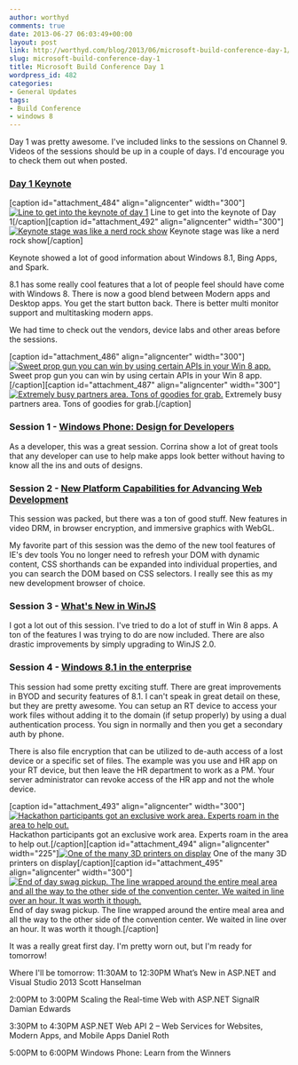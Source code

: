 ```yaml
---
author: worthyd
comments: true
date: 2013-06-27 06:03:49+00:00
layout: post
link: http://worthyd.com/blog/2013/06/microsoft-build-conference-day-1/
slug: microsoft-build-conference-day-1
title: Microsoft Build Conference Day 1
wordpress_id: 482
categories:
- General Updates
tags:
- Build Conference
- windows 8
---
```


Day 1 was pretty awesome.  I've included links to the sessions on Channel 9. Videos of the sessions should be up in a couple of days. I'd encourage you to check them out when posted.



### [Day 1 Keynote](http://channel9.msdn.com/Events/Build/2013/1-001)


[caption id="attachment_484" align="aligncenter" width="300"][![Line to get into the keynote of day 1](http://blog.worthyd.com/wp-content/uploads/2013/06/Keynote-300x225.jpg)](http://blog.worthyd.com/wp-content/uploads/2013/06/Keynote.jpg) Line to get into the keynote of Day 1[/caption][caption id="attachment_492" align="aligncenter" width="300"][![Keynote stage was like a nerd rock show](http://blog.worthyd.com/wp-content/uploads/2013/06/keynote_before-300x225.jpg)](http://blog.worthyd.com/wp-content/uploads/2013/06/keynote_before.jpg) Keynote stage was like a nerd rock show[/caption]

Keynote showed a lot of good information about Windows 8.1, Bing Apps, and Spark.  

8.1 has some really cool features that a lot of people feel should have come with Windows 8.  There is now a good blend between Modern apps and Desktop apps. You get the start button back. There is better multi monitor support and multitasking modern apps. 

We had time to check out the vendors, device labs and other areas before the sessions.

[caption id="attachment_486" align="aligncenter" width="300"][![Sweet prop gun you can win by using certain APIs in your Win 8 app.](http://blog.worthyd.com/wp-content/uploads/2013/06/BigGun-300x225.jpg)](http://blog.worthyd.com/wp-content/uploads/2013/06/BigGun.jpg) Sweet prop gun you can win by using certain APIs in your Win 8 app.[/caption][caption id="attachment_487" align="aligncenter" width="300"][![Extremely busy partners area. Tons of goodies for grab.](http://blog.worthyd.com/wp-content/uploads/2013/06/partners-300x225.jpg)](http://blog.worthyd.com/wp-content/uploads/2013/06/partners.jpg) Extremely busy partners area. Tons of goodies for grab.[/caption] 



### Session 1 - [Windows Phone: Design for Developers](http://channel9.msdn.com/Events/Build/2013/2-202)

As a developer, this was a great session.  Corrina show a lot of great tools that any developer can use to help make apps look better without having to know all the ins and outs of designs.



### Session 2 - [New Platform Capabilities for Advancing Web Development](http://channel9.msdn.com/Events/Build/2013/2-067)

This session was packed, but there was a ton of good stuff.  New features in video DRM, in browser encryption, and immersive  graphics with WebGL.

My favorite part of this session was the demo of the new tool features of IE's dev tools  You no longer need to refresh your DOM with dynamic content, CSS shorthands can be expanded into individual properties, and you can search the DOM based on CSS selectors.  I really see this as my new development browser of choice.



### Session 3 - [What's New in WinJS](http://channel9.msdn.com/Events/Build/2013/2-165)

I got a lot out of this session. I've tried to do a lot of stuff in Win 8 apps.  A ton of the features I was trying to do are now included. There are also drastic improvements by simply upgrading to WinJS 2.0.



### Session 4 - [Windows 8.1 in the enterprise](http://channel9.msdn.com/Events/Build/2013/2-194)

This session had some pretty exciting stuff.  There are great improvements in BYOD and security features of 8.1.  I can't speak in great detail on these, but they are pretty awesome.  You can setup an RT device to access your work files without adding it to the domain (if setup properly) by using a dual authentication process. You sign in normally and then you get a secondary auth by phone.  

There is also file encryption that can be utilized to de-auth access of a lost device or a specific set of files. The example was you use and HR app on your RT device, but then leave the HR department to work as a PM. Your server administrator can revoke access of the HR app and not the whole device.  

[caption id="attachment_493" align="aligncenter" width="300"][![Hackathon participants got an exclusive work area.  Experts roam in the area to help out.](http://blog.worthyd.com/wp-content/uploads/2013/06/hackathon-300x225.jpg)](http://blog.worthyd.com/wp-content/uploads/2013/06/hackathon.jpg) Hackathon participants got an exclusive work area.  Experts roam in the area to help out.[/caption][caption id="attachment_494" align="aligncenter" width="225"][![One of the many 3D printers on display](http://blog.worthyd.com/wp-content/uploads/2013/06/3dprinter-225x300.jpg)](http://blog.worthyd.com/wp-content/uploads/2013/06/3dprinter.jpg) One of the many 3D printers on display[/caption][caption id="attachment_495" align="aligncenter" width="300"][![End of day swag pickup.  The line wrapped around the entire meal area and all the way to the other side of the convention center.  We waited in line over an hour. It was worth it though.](http://blog.worthyd.com/wp-content/uploads/2013/06/swag-pickup-300x225.jpg)](http://blog.worthyd.com/wp-content/uploads/2013/06/swag-pickup.jpg) End of day swag pickup.  The line wrapped around the entire meal area and all the way to the other side of the convention center.  We waited in line over an hour. It was worth it though.[/caption]

It was a really great first day.  I'm pretty worn out, but I'm ready for tomorrow!

Where I'll be tomorrow:
11:30AM to 12:30PM 
What’s New in ASP.NET and Visual Studio 2013
Scott Hanselman

2:00PM to 3:00PM 
Scaling the Real-time Web with ASP.NET SignalR
Damian Edwards

3:30PM to 4:30PM 
ASP.NET Web API 2 – Web Services for Websites, Modern Apps, and Mobile Apps
Daniel Roth

5:00PM to 6:00PM 
Windows Phone: Learn from the Winners
